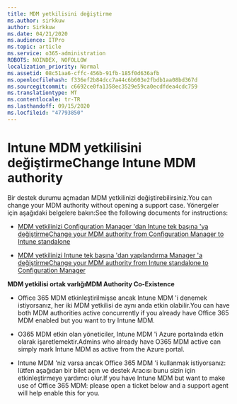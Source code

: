 ```yaml
---
title: MDM yetkilisini değiştirme
ms.author: sirkkuw
author: Sirkkuw
ms.date: 04/21/2020
ms.audience: ITPro
ms.topic: article
ms.service: o365-administration
ROBOTS: NOINDEX, NOFOLLOW
localization_priority: Normal
ms.assetid: 08c51aa6-cffc-456b-91fb-185f0d636afb
ms.openlocfilehash: f336ef2b84dcc7a44c6b603e2fbdb1aa08bd367d
ms.sourcegitcommit: c6692ce0fa1358ec3529e59ca0ecdfdea4cdc759
ms.translationtype: MT
ms.contentlocale: tr-TR
ms.lasthandoff: 09/15/2020
ms.locfileid: "47793850"
---
```

# <a name="change-intune-mdm-authority"></a><span data-ttu-id="65da0-102">Intune MDM yetkilisini değiştirme</span><span class="sxs-lookup"><span data-stu-id="65da0-102">Change Intune MDM authority</span></span>

<span data-ttu-id="65da0-103">Bir destek durumu açmadan MDM yetkilinizi değiştirebilirsiniz.</span><span class="sxs-lookup"><span data-stu-id="65da0-103">You can change your MDM authority without opening a support case.</span></span> <span data-ttu-id="65da0-104">Yönergeler için aşağıdaki belgelere bakın:</span><span class="sxs-lookup"><span data-stu-id="65da0-104">See the following documents for instructions:</span></span>
  
- [<span data-ttu-id="65da0-105">MDM yetkilinizi Configuration Manager 'dan Intune tek başına 'ya değiştirme</span><span class="sxs-lookup"><span data-stu-id="65da0-105">Change your MDM authority from Configuration Manager to Intune standalone</span></span>](https://docs.microsoft.com/configmgr/mdm/deploy-use/migrate-change-mdm-authority)
    
- [<span data-ttu-id="65da0-106">MDM yetkilinizi Intune tek başına 'dan yapılandırma Manager 'a değiştirme</span><span class="sxs-lookup"><span data-stu-id="65da0-106">Change your MDM authority from Intune standalone to Configuration Manager</span></span>](https://docs.microsoft.com/configmgr/mdm/deploy-use/change-mdm-authority)
    
 <span data-ttu-id="65da0-107">**MDM yetkilisi ortak varlığı**</span><span class="sxs-lookup"><span data-stu-id="65da0-107">**MDM Authority Co-Existence**</span></span>
  
- <span data-ttu-id="65da0-108">Office 365 MDM etkinleştirilmişse ancak Intune MDM 'i denemek istiyorsanız, her iki MDM yetkilisi de aynı anda etkin olabilir.</span><span class="sxs-lookup"><span data-stu-id="65da0-108">You can have both MDM authorities active concurrently if you already have Office 365 MDM enabled but you want to try Intune MDM.</span></span>
    
- <span data-ttu-id="65da0-109">O365 MDM etkin olan yöneticiler, Intune MDM 'i Azure portalında etkin olarak işaretlemektir.</span><span class="sxs-lookup"><span data-stu-id="65da0-109">Admins who already have O365 MDM active can simply mark Intune MDM as active from the Azure portal.</span></span>
    
- <span data-ttu-id="65da0-110">Intune MDM 'niz varsa ancak Office 365 MDM 'i kullanmak istiyorsanız: lütfen aşağıdan bir bilet açın ve destek Aracısı bunu sizin için etkinleştirmeye yardımcı olur.</span><span class="sxs-lookup"><span data-stu-id="65da0-110">If you have Intune MDM but want to make use of Office 365 MDM: please open a ticket below and a support agent will help enable this for you.</span></span>
    

